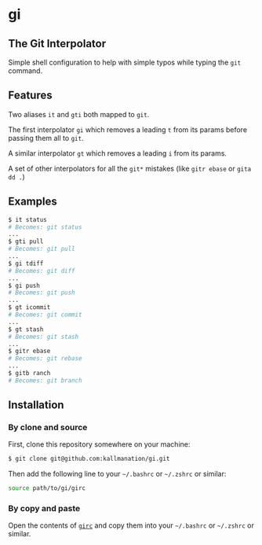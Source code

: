 # gi
## The Git Interpolator

Simple shell configuration to help with simple typos while typing the `git` command.

## Features

Two aliases `it` and `gti` both mapped to `git`.

The first interpolator `gi` which removes a leading `t` from its params before passing them all to `git`.

A similar interpolator `gt` which removes a leading `i` from its params.

A set of other interpolators for all the `git*` mistakes (like `gitr ebase` or `gita dd .`)

## Examples

```sh
$ it status
# Becomes: git status
...
$ gti pull
# Becomes: git pull
...
$ gi tdiff
# Becomes: git diff
...
$ gi push
# Becomes: git push
...
$ gt icommit
# Becomes: git commit
...
$ gt stash
# Becomes: git stash
...
$ gitr ebase
# Becomes: git rebase
...
$ gitb ranch
# Becomes: git branch
```

## Installation

### By clone and source

First, clone this repository somewhere on your machine:
```sh
$ git clone git@github.com:kallmanation/gi.git
```

Then add the following line to your `~/.bashrc` or `~/.zshrc` or similar:
```sh
source path/to/gi/girc
```

### By copy and paste

Open the contents of [`girc`](https://raw.githubusercontent.com/kallmanation/gi/master/girc) and copy them into your `~/.bashrc` or `~/.zshrc` or similar.
